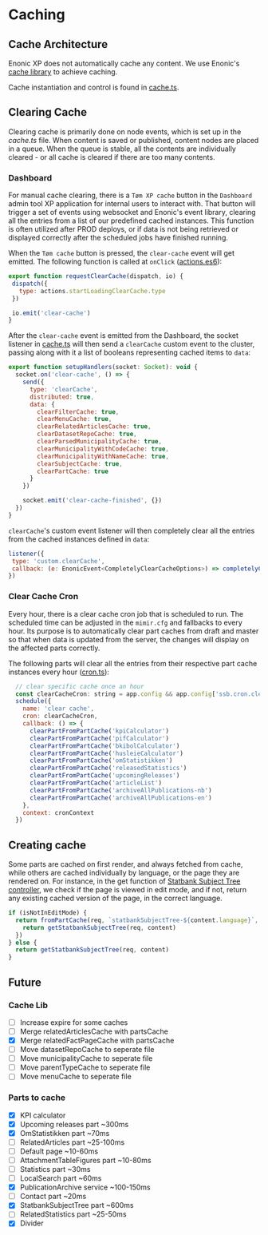 # Caching
## Cache Architecture
Enonic XP does not automatically cache any content. We use Enonic's [cache library](https://developer.enonic.com/docs/cache-library/master) to achieve caching.

Cache instantiation and control is found in [cache.ts](/src/main/resources/lib/ssb/cache/cache.ts).

## Clearing Cache
Clearing cache is primarily done on node events, which is set up in the *cache.ts* file. When content is saved or published, content nodes are placed in a queue. When the queue is stable, all the contents are individually cleared - or all cache is cleared if there are too many contents.
### Dashboard
For manual cache clearing, there is a `Tøm XP cache` button in the `Dashboard` admin tool XP application for internal users to interact with. That button will trigger a set of events using websocket and Enonic's event library, clearing all the entries from a list of our predefined cached instances. This function is often utilized after PROD deploys, or if data is not being retrieved or displayed correctly after the scheduled jobs have finished running.

When the `Tøm cache` button is pressed, the `clear-cache` event will get emitted. The following function is called at `onClick`
([actions.es6](src/main/resources/react4xp/dashboard/containers/HomePage/actions.es6)):
 ```javascript
 export function requestClearCache(dispatch, io) {
  dispatch({
    type: actions.startLoadingClearCache.type
  })

  io.emit('clear-cache')
}
 ```

After the `clear-cache` event is emitted from the Dashboard, the socket listener in [cache.ts](src/main/resources/lib/ssb/cache/cache.ts) will then send a `clearCache` custom event to the cluster, passing along with it a list of booleans representing cached items to `data`:
```javascript
export function setupHandlers(socket: Socket): void {
  socket.on('clear-cache', () => {
    send({
      type: 'clearCache',
      distributed: true,
      data: {
        clearFilterCache: true,
        clearMenuCache: true,
        clearRelatedArticlesCache: true,
        clearDatasetRepoCache: true,
        clearParsedMunicipalityCache: true,
        clearMunicipalityWithCodeCache: true,
        clearMunicipalityWithNameCache: true,
        clearSubjectCache: true,
        clearPartCache: true
      }
    })

    socket.emit('clear-cache-finished', {})
  })
}
  ```

`clearCache`'s custom event listener will then completely clear all the entries from the cached instances defined in `data`:
 ```javascript
listener({
  type: 'custom.clearCache',
  callback: (e: EnonicEvent<CompletelyClearCacheOptions>) => completelyClearCache(e.data)
})
 ```

### Clear Cache Cron
Every hour, there is a clear cache cron job that is scheduled to run. The scheduled time can be adjusted in the `mimir.cfg` and fallbacks to every hour. Its purpose is to automatically clear part caches from draft and master so that when data is updated from the server, the changes will display on the affected parts correctly.

The following parts will clear all the entries from their respective part cache instances every hour ([cron.ts](src/main/resources/lib/ssb/cron/cron.ts)):

```javascript
  // clear specific cache once an hour
  const clearCacheCron: string = app.config && app.config['ssb.cron.clearCacheCron'] ? app.config['ssb.cron.clearCacheCron'] : '01 * * * *'
  schedule({
    name: 'clear cache',
    cron: clearCacheCron,
    callback: () => {
      clearPartFromPartCache('kpiCalculator')
      clearPartFromPartCache('pifCalculator')
      clearPartFromPartCache('bkibolCalculator')
      clearPartFromPartCache('husleieCalculator')
      clearPartFromPartCache('omStatistikken')
      clearPartFromPartCache('releasedStatistics')
      clearPartFromPartCache('upcomingReleases')
      clearPartFromPartCache('articleList')
      clearPartFromPartCache('archiveAllPublications-nb')
      clearPartFromPartCache('archiveAllPublications-en')
    },
    context: cronContext
  })
 ```
## Creating cache
Some parts are cached on first render, and always fetched from cache, while others are cached individually by language, or the page they are rendered on. For instance, in the get function of [Statbank Subject Tree controller](/src/main/resources/site/parts/statbankSubjectTree/statbankSubjectTree.ts), we check if the page is viewed in edit mode, and if not, return any existing cached version of the page, in the correct language. 

```javascript
if (isNotInEditMode) {
  return fromPartCache(req, `statbankSubjectTree-${content.language}`, () => {
    return getStatbankSubjectTree(req, content)
  })
} else {
  return getStatbankSubjectTree(req, content)
}
  ```

## Future  
### Cache Lib
- [ ] Increase expire for some caches
- [ ] Merge relatedArticlesCache with partsCache
- [x] Merge relatedFactPageCache with partsCache
- [ ] Move datasetRepoCache to seperate file
- [ ] Move municipalityCache to seperate file
- [ ] Move parentTypeCache to seperate file
- [ ] Move menuCache to seperate file
### Parts to cache
- [x] KPI calculator
- [x] Upcoming releases part ~300ms  
- [x] OmStatistikken part ~70ms  
- [ ] RelatedArticles part ~25-100ms  
- [ ] Default page ~10-60ms  
- [ ] AttachmentTableFigures part ~10-80ms  
- [ ] Statistics part ~30ms  
- [ ] LocalSearch part ~60ms  
- [x] PublicationArchive service ~100-150ms  
- [ ] Contact part ~20ms  
- [x] StatbankSubjectTree part ~600ms  
- [ ] RelatedStatistics part ~25-50ms  
- [x] Divider
